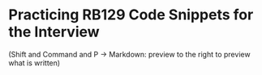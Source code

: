 # Practicing RB129 Code Snippets for the Interview 

(Shift and Command and P -> Markdown: preview to the right to preview what is written)

